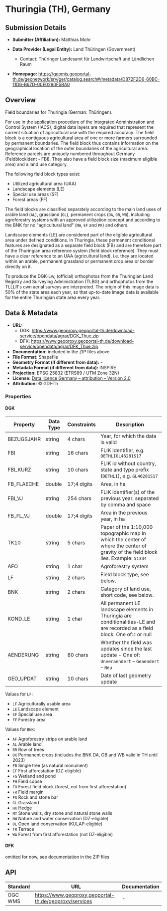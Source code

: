 # Thuringia (TH), Germany

## Submission Details

- **Submitter (Affiliation):** Matthias Mohr
- **Data Provider (Legal Entity):** Land Thüringen (Government)
  - Contact: Thüringer Landesamt für Landwirtschaft und Ländlichen Raum 

- **Homepage:** https://geomis.geoportal-th.de/geonetwork/srv/ger/catalog.search#/metadata/D872F2D6-60BC-11D6-B67D-00E0290F5BA0

## Overview

Field boundaries for Thuringia (German: Thüringen).

For use in the application procedure of the Integrated Administration and Control System (IACS), digital data layers are required that represent the current situation of agricultural use with the required accuracy. The field block is a contiguous agricultural area of one or more farmers surrounded by permanent boundaries. The field block thus contains information on the geographical location of the outer boundaries of the agricultural area. Reference parcels are uniquely numbered throughout Germany (Feldblockident - FBI). They also have a field block size (maximum eligible area) and a land use category. 

The following field block types exist:

- Utilized agricultural area (UAA)
- Landscape elements (LE)
- Special use areas (SF)
- Forest areas (FF)

The field blocks are classified separately according to the main land uses of arable land (`AL`), grassland (`GL`), permanent crops (`DA`, `OB`, `WB`), including agroforestry systems with an approved utilization concept and according to the BNK for no "agricultural land" (`NW`, `EF` and `PK`) and others. 

Landscape elements (LE) are considered part of the eligible agricultural area under defined conditions. In Thuringia, these permanent conditional features are designated as a separate field block (FB) and are therefore part of the Thuringian area reference system (field block reference). They must have a clear reference to an UAA (agricultural land), i.e. they are located within an arable, permanent grassland or permanent crop area or border directly on it. 

To produce the DGK-Lw, (official) orthophotos from the Thuringian Land Registry and Surveying Administration (TLBG) and orthophotos from the TLLLR's own aerial surveys are interpreted. The origin of this image data is 50% of the state area each year, so that up-to-date image data is available for the entire Thuringian state area every year.

## Data & Metadata

- **URL:**
  - DGK: https://www.geoproxy.geoportal-th.de/download-service/opendata/agrar/DGK_Thue.zip
  - DFK: https://www.geoproxy.geoportal-th.de/download-service/opendata/agrar/DFK_Thue.zip
- **Documentation:** included in the ZIP files above
- **File Format:** Shapefile
- **Geometry Format (if different from data):** -
- **Metadata Format (if different from data):** INSPIRE
- **Projection:** EPSG:25832 (ETRS89 / UTM Zone 32N)
- **License:** [Data licence Germany – attribution – Version 2.0](https://www.govdata.de/dl-de/by-2-0)
- **Attribution:** © GDI-Th

### Properties

#### DGK

| Property   | Data Type | Constraints | Description |
| ---------- | --------- | ----------- | ----------- |
| BEZUGSJAHR | string    | 4 chars     | Year, for which the data is valid                            |
| FBI        | string    | 16 chars    | FLIK Identifier, e.g. `DETHLIGL46281S17`                     |
| FBI_KURZ   | string    | 10 chars    | FLIK id without country, state and type prefix (`DETHLI`), e.g. `GL46281S17` |
| FB_FLAECHE | double    | 17;4 digits | Area, in ha                                                  |
| FBI_VJ     | string    | 254 chars   | FLIK identifier(s) of the previous year, separated by comma and space |
| FB_FL_VJ   | double    | 17;4 digits | Area in the previous year, in ha                             |
| TK10       | string    | 5 chars     | Paper of the 1:10,000 topographic map in which the center of where the center of gravity of the field block lies. Example: `51334` |
| AFO | string | 1 char | Agroforestry system |
| LF | string | 2 chars | Field block type, see below. |
| BNK | string | 2 chars | Category of land use, short code, see below. |
| KOND_LE | string | 1 char | All permanent LE landscape elements in Thuringia are conditionalities-LE and are recorded as a field block. One of:`J` or null |
| AENDERUNG | string | 80 chars | Whether the field was updates since the last update - One of:  `Unveraendert` – `Geaendert` – `Neu` |
| GEO_UPDAT | string | 10 chars | Date of last geometry update |

Values for `LF`:

- `LF` Agriculturally usable area
- `LE` Landscape element
- `SF` Special use area
- `FF` Forestry area

Values for `BNK`:

- `AF` Agroforestry strips on arable land
- `AL` Arable land
- `BR` Row of trees
- `DK` Permanent crops (includes the BNK DA, OB and WB valid in TH until 2023)
- `EB` Single tree (as natural monument)
- `EF` First afforestation (DZ-eligible)
- `FG` Wetland and pond
- `FH` Field copse
- `FO` Forest field block (forest, not from first afforestation)
- `FR` Field margin
- `FS` Rock and stone bar
- `GL` Grassland
- `HK` Hedge
- `NT` Stone walls, dry stone and natural stone walls
- `NW` Nature and water conservation (DZ-eligible)
- `OL` Open land conservation (KULAP-eligible)
- `TR` Terrace
- `WA` Forest from first afforestation (not DZ-eligible)

#### DFK

omitted for now, see documentation in the ZIP files

## API

| Standard | URL | Documentation |
| -------- | --- | ------------- |
| OGC WMS  | https://www.geoproxy.geoportal-th.de/geoproxy/services | - |
